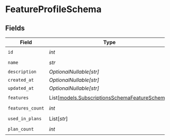 # FeatureProfileSchema


## Fields

| Field                                                                                          | Type                                                                                           | Required                                                                                       | Description                                                                                    |
| ---------------------------------------------------------------------------------------------- | ---------------------------------------------------------------------------------------------- | ---------------------------------------------------------------------------------------------- | ---------------------------------------------------------------------------------------------- |
| `id`                                                                                           | *int*                                                                                          | :heavy_check_mark:                                                                             | N/A                                                                                            |
| `name`                                                                                         | *str*                                                                                          | :heavy_check_mark:                                                                             | N/A                                                                                            |
| `description`                                                                                  | *OptionalNullable[str]*                                                                        | :heavy_minus_sign:                                                                             | N/A                                                                                            |
| `created_at`                                                                                   | *OptionalNullable[str]*                                                                        | :heavy_minus_sign:                                                                             | N/A                                                                                            |
| `updated_at`                                                                                   | *OptionalNullable[str]*                                                                        | :heavy_minus_sign:                                                                             | N/A                                                                                            |
| `features`                                                                                     | List[[models.SubscriptionsSchemaFeatureSchema](../models/subscriptionsschemafeatureschema.md)] | :heavy_check_mark:                                                                             | N/A                                                                                            |
| `features_count`                                                                               | *int*                                                                                          | :heavy_check_mark:                                                                             | N/A                                                                                            |
| `used_in_plans`                                                                                | List[*str*]                                                                                    | :heavy_check_mark:                                                                             | N/A                                                                                            |
| `plan_count`                                                                                   | *int*                                                                                          | :heavy_check_mark:                                                                             | N/A                                                                                            |